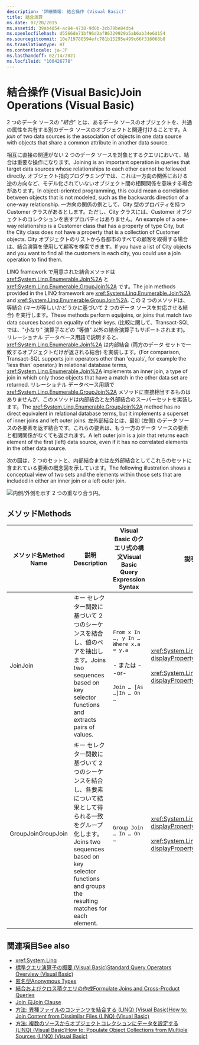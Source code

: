 ```yaml
---
description: '詳細情報: 結合操作 (Visual Basic)'
title: 結合演算
ms.date: 07/20/2015
ms.assetid: 39ab4854-ac84-4738-9d0b-3cb79be84db4
ms.openlocfilehash: d5566de71bf96d2af86329929a5ab6ab34e6d154
ms.sourcegitcommit: 10e719780594efc781b15295e499c66f316068b8
ms.translationtype: HT
ms.contentlocale: ja-JP
ms.lasthandoff: 02/14/2021
ms.locfileid: "100426778"
---
```

# <a name="join-operations-visual-basic"></a><span data-ttu-id="598ed-103">結合操作 (Visual Basic)</span><span class="sxs-lookup"><span data-stu-id="598ed-103">Join Operations (Visual Basic)</span></span>

<span data-ttu-id="598ed-104">2 つのデータ ソースの "*結合*" とは、あるデータ ソースのオブジェクトを、共通の属性を共有する別のデータ ソースのオブジェクトと関連付けることです。</span><span class="sxs-lookup"><span data-stu-id="598ed-104">A *join* of two data sources is the association of objects in one data source with objects that share a common attribute in another data source.</span></span>  
  
 <span data-ttu-id="598ed-105">相互に直接の関連がない 2 つのデータ ソースを対象とするクエリにおいて、結合は重要な操作になります。</span><span class="sxs-lookup"><span data-stu-id="598ed-105">Joining is an important operation in queries that target data sources whose relationships to each other cannot be followed directly.</span></span> <span data-ttu-id="598ed-106">オブジェクト指向プログラミングでは、これは一方向の関係における逆の方向など、モデル化されていないオブジェクト間の相関関係を意味する場合があります。</span><span class="sxs-lookup"><span data-stu-id="598ed-106">In object-oriented programming, this could mean a correlation between objects that is not modeled, such as the backwards direction of a one-way relationship.</span></span> <span data-ttu-id="598ed-107">一方向の関係の例として、City 型のプロパティを持つ Customer クラスがあるとします。ただし、City クラスには、Customer オブジェクトのコレクションを表すプロパティはありません。</span><span class="sxs-lookup"><span data-stu-id="598ed-107">An example of a one-way relationship is a Customer class that has a property of type City, but the City class does not have a property that is a collection of Customer objects.</span></span> <span data-ttu-id="598ed-108">City オブジェクトのリストから各都市のすべての顧客を取得する場合は、結合演算を使用して顧客を検索できます。</span><span class="sxs-lookup"><span data-stu-id="598ed-108">If you have a list of City objects and you want to find all the customers in each city, you could use a join operation to find them.</span></span>  
  
 <span data-ttu-id="598ed-109">LINQ framework で用意された結合メソッドは <xref:System.Linq.Enumerable.Join%2A> と <xref:System.Linq.Enumerable.GroupJoin%2A> です。</span><span class="sxs-lookup"><span data-stu-id="598ed-109">The join methods provided in the LINQ framework are <xref:System.Linq.Enumerable.Join%2A> and <xref:System.Linq.Enumerable.GroupJoin%2A>.</span></span> <span data-ttu-id="598ed-110">この 2 つのメソッドは、等結合 (キーが等しいかどうかに基づいて 2 つのデータ ソースを対応させる結合) を実行します。</span><span class="sxs-lookup"><span data-stu-id="598ed-110">These methods perform equijoins, or joins that match two data sources based on equality of their keys.</span></span> <span data-ttu-id="598ed-111">(比較に関して、Transact-SQL では、"小なり" 演算子などの "等値" 以外の結合演算子もサポートされます)。リレーショナル データベース用語で説明すると、<xref:System.Linq.Enumerable.Join%2A> は内部結合 (両方のデータ セットで一致するオブジェクトだけが返される結合) を実装します。</span><span class="sxs-lookup"><span data-stu-id="598ed-111">(For comparison, Transact-SQL supports join operators other than 'equals', for example the 'less than' operator.) In relational database terms, <xref:System.Linq.Enumerable.Join%2A> implements an inner join, a type of join in which only those objects that have a match in the other data set are returned.</span></span> <span data-ttu-id="598ed-112">リレーショナル データベース用語で <xref:System.Linq.Enumerable.GroupJoin%2A> メソッドに直接相当するものはありませんが、このメソッドは内部結合と左外部結合のスーパーセットを実装します。</span><span class="sxs-lookup"><span data-stu-id="598ed-112">The <xref:System.Linq.Enumerable.GroupJoin%2A> method has no direct equivalent in relational database terms, but it implements a superset of inner joins and left outer joins.</span></span> <span data-ttu-id="598ed-113">左外部結合とは、最初 (左側) のデータ ソースの各要素を返す結合です。これらの要素は、もう一方のデータ ソースの要素と相関関係がなくても返されます。</span><span class="sxs-lookup"><span data-stu-id="598ed-113">A left outer join is a join that returns each element of the first (left) data source, even if it has no correlated elements in the other data source.</span></span>  
  
 <span data-ttu-id="598ed-114">次の図は、2 つのセットと、内部結合または左外部結合としてこれらのセットに含まれている要素の概念図を示しています。</span><span class="sxs-lookup"><span data-stu-id="598ed-114">The following illustration shows a conceptual view of two sets and the elements within those sets that are included in either an inner join or a left outer join.</span></span>  
  
 ![内側&#47;外側を示す 2 つの重なり合う円。](./media/join-operations/join-method-overlapping-circles.png)  
  
## <a name="methods"></a><span data-ttu-id="598ed-116">メソッド</span><span class="sxs-lookup"><span data-stu-id="598ed-116">Methods</span></span>  
  
|<span data-ttu-id="598ed-117">メソッド名</span><span class="sxs-lookup"><span data-stu-id="598ed-117">Method Name</span></span>|<span data-ttu-id="598ed-118">説明</span><span class="sxs-lookup"><span data-stu-id="598ed-118">Description</span></span>|<span data-ttu-id="598ed-119">Visual Basic のクエリ式の構文</span><span class="sxs-lookup"><span data-stu-id="598ed-119">Visual Basic Query Expression Syntax</span></span>|<span data-ttu-id="598ed-120">説明</span><span class="sxs-lookup"><span data-stu-id="598ed-120">More Information</span></span>|  
|-----------------|-----------------|------------------------------------------|----------------------|  
|<span data-ttu-id="598ed-121">Join</span><span class="sxs-lookup"><span data-stu-id="598ed-121">Join</span></span>|<span data-ttu-id="598ed-122">キー セレクター関数に基づいて 2 つのシーケンスを結合し、値のペアを抽出します。</span><span class="sxs-lookup"><span data-stu-id="598ed-122">Joins two sequences based on key selector functions and extracts pairs of values.</span></span>|`From x In …, y In … Where x.a = y.a`<br /><br /> <span data-ttu-id="598ed-123">\- または -</span><span class="sxs-lookup"><span data-stu-id="598ed-123">-or-</span></span><br /><br /> `Join … [As …]In … On …`|<xref:System.Linq.Enumerable.Join%2A?displayProperty=nameWithType><br /><br /> <xref:System.Linq.Queryable.Join%2A?displayProperty=nameWithType>|  
|<span data-ttu-id="598ed-124">GroupJoin</span><span class="sxs-lookup"><span data-stu-id="598ed-124">GroupJoin</span></span>|<span data-ttu-id="598ed-125">キー セレクター関数に基づいて 2 つのシーケンスを結合し、各要素について結果として得られる一致をグループ化します。</span><span class="sxs-lookup"><span data-stu-id="598ed-125">Joins two sequences based on key selector functions and groups the resulting matches for each element.</span></span>|`Group Join … In … On …`|<xref:System.Linq.Enumerable.GroupJoin%2A?displayProperty=nameWithType><br /><br /> <xref:System.Linq.Queryable.GroupJoin%2A?displayProperty=nameWithType>|  
  
## <a name="see-also"></a><span data-ttu-id="598ed-126">関連項目</span><span class="sxs-lookup"><span data-stu-id="598ed-126">See also</span></span>

- <xref:System.Linq>
- [<span data-ttu-id="598ed-127">標準クエリ演算子の概要 (Visual Basic)</span><span class="sxs-lookup"><span data-stu-id="598ed-127">Standard Query Operators Overview (Visual Basic)</span></span>](standard-query-operators-overview.md)
- [<span data-ttu-id="598ed-128">匿名型</span><span class="sxs-lookup"><span data-stu-id="598ed-128">Anonymous Types</span></span>](../../language-features/objects-and-classes/anonymous-types.md)
- [<span data-ttu-id="598ed-129">結合およびクロス積クエリの作成</span><span class="sxs-lookup"><span data-stu-id="598ed-129">Formulate Joins and Cross-Product Queries</span></span>](../../../../framework/data/adonet/sql/linq/formulate-joins-and-cross-product-queries.md)
- [<span data-ttu-id="598ed-130">Join 句</span><span class="sxs-lookup"><span data-stu-id="598ed-130">Join Clause</span></span>](../../../language-reference/queries/join-clause.md)
- [<span data-ttu-id="598ed-131">方法: 異種ファイルのコンテンツを結合する (LINQ) (Visual Basic)</span><span class="sxs-lookup"><span data-stu-id="598ed-131">How to: Join Content from Dissimilar Files (LINQ) (Visual Basic)</span></span>](how-to-join-content-from-dissimilar-files-linq.md)
- [<span data-ttu-id="598ed-132">方法: 複数のソースからオブジェクトコレクションにデータを設定する (LINQ) (Visual Basic)</span><span class="sxs-lookup"><span data-stu-id="598ed-132">How to: Populate Object Collections from Multiple Sources (LINQ) (Visual Basic)</span></span>](how-to-populate-object-collections-from-multiple-sources-linq.md)
